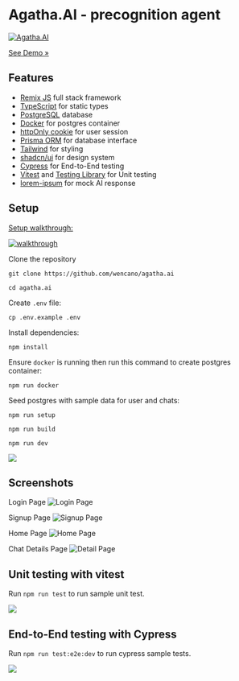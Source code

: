 # Agatha.AI - precognition agent

[![Agatha.AI](./public/screen-dashboard.jpeg)](https://wencano.com/agatha.ai)

[See Demo &raquo;](https://wencano.com/agatha.ai)

## Features
- [Remix JS](https://remix.run) full stack framework
- [TypeScript](https://typescriptlang.org) for static types
- [PostgreSQL](https://www.postgresql.org/) database 
- [Docker](https://www.docker.com/) for postgres container
- [httpOnly cookie](https://developer.mozilla.org/en-US/docs/Web/HTTP/Cookies) for user session
- [Prisma ORM](https://prisma.io) for database interface
- [Tailwind](https://tailwindcss.com/) for styling
- [shadcn/ui](https://ui.shadcn.com) for design system
- [Cypress](https://cypress.io) for End-to-End testing
- [Vitest](https://vitest.dev) and [Testing Library](https://testing-library.com) for Unit testing
- [lorem-ipsum](https://www.npmjs.com/package/lorem-ipsum) for mock AI response


## Setup

[Setup walkthrough:](https://wencano.com/media/screen-installation.mp4)

[![walkthrough](./public/screen-walkthrough.gif)](https://wencano.com/media/screen-installation.mp4)

Clone the repository

```
git clone https://github.com/wencano/agatha.ai
```

```
cd agatha.ai 
```

Create <code>.env</code> file:

```
cp .env.example .env
```

Install dependencies:
```
npm install
```

Ensure <code>docker</code> is running then run this command to create postgres container:
```
npm run docker
```

Seed postgres with sample data for user and chats:
```
npm run setup
```

```
npm run build
```

```
npm run dev
```

![](./public/screen-after-dev.png)


## Screenshots

Login Page
![Login Page](./public/screen-login.jpeg)

Signup Page
![Signup Page](./public/screen-signup.jpeg)

Home Page
![Home Page](./public/screen-dashboard.jpeg)

Chat Details Page
![Detail Page](./public/screen-chat.jpeg)

## Unit testing with vitest

Run <code>npm run test</code> to run sample unit test.

![](./public/test-unit-vitest.png)

## End-to-End testing with Cypress

Run <code>npm run test:e2e:dev</code> to run cypress sample tests.

![](./public/test-e2e-cypress.png)

